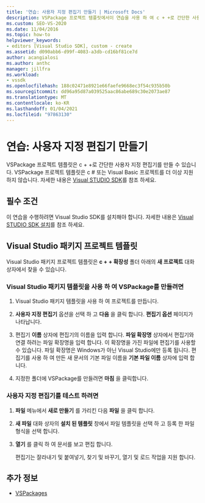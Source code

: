 ```yaml
---
title: '연습: 사용자 지정 편집기 만들기 | Microsoft Docs'
description: VSPackage 프로젝트 템플릿에서이 연습을 사용 하 여 c + +로 간단한 사용자 지정 편집기를 만들 수 있는 방법에 대해 알아봅니다.
ms.custom: SEO-VS-2020
ms.date: 11/04/2016
ms.topic: how-to
helpviewer_keywords:
- editors [Visual Studio SDK], custom - create
ms.assetid: d090abb6-d99f-4083-a3db-cd16bf81ce7d
author: acangialosi
ms.author: anthc
manager: jillfra
ms.workload:
- vssdk
ms.openlocfilehash: 188c02471e8921e66faefe9668ec3f54c935b50b
ms.sourcegitcommit: dd96a95d87a039525aac86abe689c30e2073ae87
ms.translationtype: MT
ms.contentlocale: ko-KR
ms.lasthandoff: 01/04/2021
ms.locfileid: "97863130"
---
```

# <a name="walkthrough-create-a-custom-editor"></a>연습: 사용자 지정 편집기 만들기
VSPackage 프로젝트 템플릿은 c + +로 간단한 사용자 지정 편집기를 만들 수 있습니다. VSPackage 프로젝트 템플릿은 c # 또는 Visual Basic 프로젝트를 더 이상 지원 하지 않습니다. 자세한 내용은 [Visual STUDIO SDK](../extensibility/visual-studio-sdk.md)를 참조 하세요.

## <a name="prerequisites"></a>필수 조건
 이 연습을 수행하려면 Visual Studio SDK를 설치해야 합니다. 자세한 내용은 [Visual STUDIO SDK 설치](../extensibility/installing-the-visual-studio-sdk.md)를 참조 하세요.

## <a name="the-visual-studio-package-project-template"></a>Visual Studio 패키지 프로젝트 템플릿
 Visual Studio 패키지 프로젝트 템플릿은 **c + + 확장성** 폴더 아래의 **새 프로젝트** 대화 상자에서 찾을 수 있습니다.

### <a name="to-create-a-vspackage-using-the-visual-studio-package-template"></a>Visual Studio 패키지 템플릿을 사용 하 여 VSPackage를 만들려면

1. Visual Studio 패키지 템플릿을 사용 하 여 프로젝트를 만듭니다.

2. **사용자 지정 편집기** 옵션을 선택 하 고 **다음** 을 클릭 합니다. **편집기 옵션** 페이지가 나타납니다.

3. 편집기 **이름** 상자에 편집기의 이름을 입력 합니다. **파일 확장명** 상자에서 편집기와 연결 하려는 파일 확장명을 입력 합니다. 이 확장명을 가진 파일에 편집기를 사용할 수 있습니다. 파일 확장명은 Windows가 아닌 Visual Studio에만 등록 됩니다. 편집기를 사용 하 여 만든 새 문서의 기본 파일 이름을 **기본 파일 이름** 상자에 입력 합니다.

4. 지정한 폴더에 VSPackage를 만들려면 **마침** 을 클릭합니다.

### <a name="to-test-your-custom-editor"></a>사용자 지정 편집기를 테스트 하려면

1. **파일** 메뉴에서 **새로 만들기** 를 가리킨 다음 **파일** 을 클릭 합니다.

2. **새 파일** 대화 상자의 **설치 된 템플릿** 창에서 파일 템플릿을 선택 하 고 등록 한 파일 형식을 선택 합니다.

3. **열기** 를 클릭 하 여 문서를 보고 편집 합니다.

     편집기는 잘라내기 및 붙여넣기, 찾기 및 바꾸기, 열기 및 로드 작업을 지원 합니다.

## <a name="see-also"></a>추가 정보
- [VSPackages](../extensibility/internals/vspackages.md)
